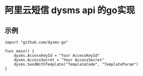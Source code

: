 # 阿里云短信 dysms api 的go实现

## 示例

```
import "github.com/dysms-go"

func main() {
	dysms.AccessKeyId = "Your AccessKeyId"
	dysms.AccessSecret = "Your AccessSecret"
	dysms.SendWithTemplate("TemplateCode", "TemplateParam")
}
```
